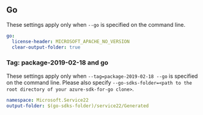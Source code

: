 ## Go

These settings apply only when `--go` is specified on the command line.

```yaml $(go)
go:
  license-header: MICROSOFT_APACHE_NO_VERSION
  clear-output-folder: true
```

### Tag: package-2019-02-18 and go

These settings apply only when `--tag=package-2019-02-18 --go` is specified on the command line.
Please also specify `--go-sdks-folder=<path to the root directory of your azure-sdk-for-go clone>`.

```yaml $(tag) == 'package-2019-02-18' && $(go)
namespace: Microsoft.Service22
output-folder: $(go-sdks-folder)/service22/Generated
```
